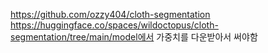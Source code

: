 https://github.com/ozzy404/cloth-segmentation
https://huggingface.co/spaces/wildoctopus/cloth-segmentation/tree/main/model에서 가중치를 다운받아서 써야함